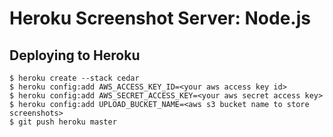 Heroku Screenshot Server: Node.js
=======================

Deploying to Heroku
-----

    $ heroku create --stack cedar
    $ heroku config:add AWS_ACCESS_KEY_ID=<your aws access key id>
    $ heroku config:add AWS_SECRET_ACCESS_KEY=<your aws secret access key>
    $ heroku config:add UPLOAD_BUCKET_NAME=<aws s3 bucket name to store screenshots>
    $ git push heroku master


